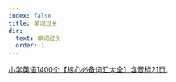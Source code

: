 ```yaml
---
index: false
title: 单词过关
dir:
  text: 单词过关
  order: 1
---
```


[小学英语1400个【核心必备词汇大全】含音标21页.](/files/小学英语1400个.pdf)